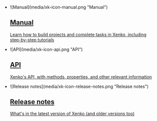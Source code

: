 <style>
	.sideaffix, style+h1{
		display: none;
	}
</style>

# Xenko documentation
<ul class="documentation_list col-md-8 col-sm-12">
	<li>
		<div class="xk-documentation-image">
			![Manual](media/xk-icon-manual.png "Manual")
		</div>
		<a href="manual/index.html">
			<h2>
				Manual
			</h2>
			<div class="xi_arrowLink"></div>
			<p class="hidden-xs">
				Learn how to build projects and complete tasks in Xenko, including step-by-step tutorials
			</p>
		</a>
	</li>
	<li>
		<div class="xk-documentation-image">
			![API](media/xk-icon-api.png "API")
		</div>
		<a href="api/SiliconStudio.Xenko.Engine.yml">
			<h2>
				API 
			</h2>
			<div class="xi_arrowLink"></div>
			<p class="hidden-xs">
				Xenko's API, with methods, properties, and other relevant information
			</p>
		</a>
	</li>
	<li>
		<div class="xk-documentation-image">
			![Release notes](media/xk-icon-release-notes.png "Release notes")
		</div>
		<a href="ReleaseNotes/index.html">
			<h2>
				Release notes
			</h2>
			<div class="xi_arrowLink"></div>
			<p class="hidden-xs">
				What's in the latest version of Xenko (and older versions too)
			</p>
		</a>
	</li>
</ul>